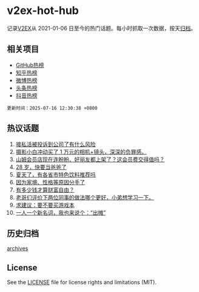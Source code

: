 # v2ex-hot-hub

 记录[V2EX](https://www.v2ex.com/)从 2021-01-06 日至今的热门话题。每小时抓取一次数据，按天[归档](archives)。
 
 ## 相关项目

- [GitHub热榜](https://github.com/lonnyzhang423/github-hot-hub)
- [知乎热榜](https://github.com/lonnyzhang423/zhihu-hot-hub)
- [微博热榜](https://github.com/lonnyzhang423/weibo-hot-hub)
- [头条热榜](https://github.com/lonnyzhang423/toutiao-hot-hub)
- [抖音热榜](https://github.com/lonnyzhang423/douyin-hot-hub)


 `更新时间：2025-07-16 12:30:38 +0800`

## 热议话题

1. [接私活被投诉到公司了有什么风险](https://www.v2ex.com/t/1145451)
1. [摄影小白冲动买了 1 万元的相机+镜头，深深的负罪感。](https://www.v2ex.com/t/1145332)
1. [山姆会员店现在连盼盼、好丽友都上架了？这会员费交得值吗？](https://www.v2ex.com/t/1145393)
1. [28 岁，快要当爸爸了](https://www.v2ex.com/t/1145317)
1. [夏天了，有各省市特色饮料推荐吗](https://www.v2ex.com/t/1145459)
1. [因为家境、性格等原因分手了](https://www.v2ex.com/t/1145462)
1. [有多少钱才算财富自由？](https://www.v2ex.com/t/1145487)
1. [老哥们评价下两位同事的做法哪个更好，小弟想学习一下。](https://www.v2ex.com/t/1145400)
1. [求建议：要不要买游戏本](https://www.v2ex.com/t/1145297)
1. [一人一个新名词，我也来说个：“出摊”](https://www.v2ex.com/t/1145450)

## 历史归档

[archives](archives)

## License

See the [LICENSE](LICENSE) file for license rights and limitations (MIT).

